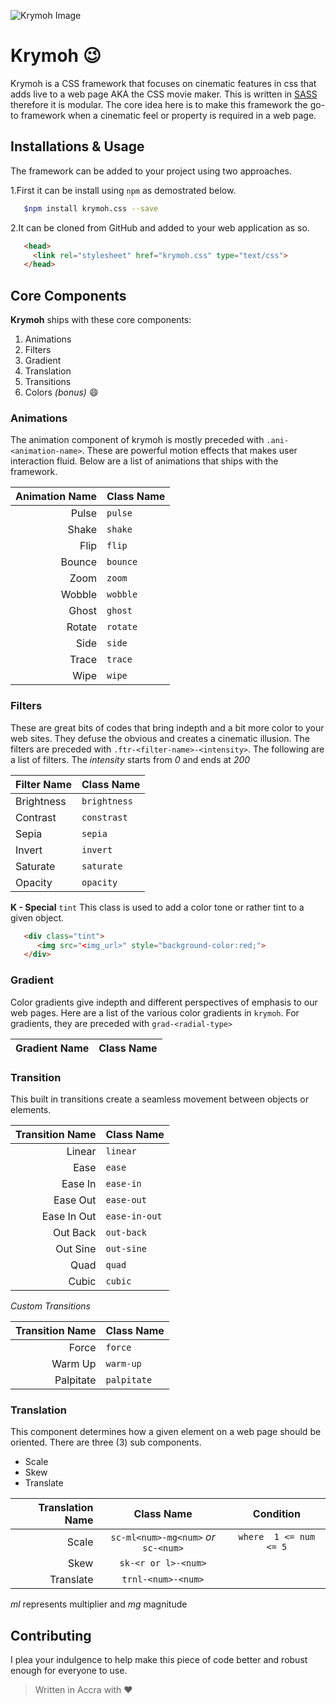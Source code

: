 ![Krymoh Image](https://github.com/mcofie/krymoh/blob/master/krymoh_logo.png)

# Krymoh :wink:
Krymoh is a CSS framework that focuses on cinematic features in css that adds live to a web page AKA the CSS movie maker. This is written in [SASS](http://sass-lang.com/) therefore it is modular. The core idea here is to make this framework the go-to framework when a cinematic feel or property is required in a web page.


## Installations & Usage
The framework can be added to your project using two approaches. 


1.First it can be install using `npm` as demostrated below. 
   ```bash
      $npm install krymoh.css --save
   ```


2.It can be cloned from GitHub and added to your web application as so. 
   ```html 
      <head>
        <link rel="stylesheet" href="krymoh.css" type="text/css">
      </head>
   ```


## Core Components 
__Krymoh__ ships with these core components: 
1. Animations
2. Filters
3. Gradient
4. Translation
5. Transitions
6. Colors *(bonus)* :smile:


### Animations
The animation component of krymoh is mostly preceded with `.ani-<animation-name>`. These are powerful motion effects that makes user interaction fluid.
Below are a list of animations that ships with the framework.

| Animation Name | Class Name   |
| -------------: | :----------- | 
| Pulse | `pulse` |
| Shake | `shake` |
| Flip | `flip` |
| Bounce | `bounce` |
| Zoom | `zoom` |
| Wobble | `wobble` |
| Ghost | `ghost` |
| Rotate | `rotate` |
| Side | `side` |
| Trace | `trace` |
| Wipe | `wipe` |



### Filters
These are great bits of codes that bring indepth and a bit more color to your web sites. They defuse the obvious and creates a cinematic illusion. The filters are preceded with `.ftr-<filter-name>-<intensity>`. The following are a list of filters. The *intensity* starts from _0_ and ends at _200_

| Filter Name  | Class Name |
| -----------  | ---------- |
| Brightness   | `brightness` |
| Contrast     |  `constrast` |
| Sepia        | `sepia` |
| Invert       | `invert`|
| Saturate | `saturate`|
| Opacity | `opacity` |



__K - Special__
`tint` This class is used to add a color tone or rather tint to a given object.
```html
   <div class="tint">
      <img src="<img_url>" style="background-color:red;">
   </div>
```



### Gradient
Color gradients give indepth and different perspectives of emphasis to our web pages. Here are a list of the various color gradients in `krymoh`. For gradients, they are preceded with `grad-<radial-type>`

| Gradient Name | Class Name |
| ------------: | :--------- |




### Transition
This built in transitions create a seamless movement between objects or elements.

| Transition Name | Class Name |
| --------------: | :--------- | 
| Linear | `linear` |
| Ease | `ease` |
| Ease In | `ease-in`|
| Ease Out |  `ease-out` |      
| Ease In Out | `ease-in-out` |
| Out Back | `out-back` |
| Out Sine | `out-sine` |
| Quad | `quad` |
| Cubic | `cubic` |


*Custom Transitions*

| Transition Name | Class Name |
| --------------: | :--------- |
| Force | `force` |
| Warm Up | `warm-up` |
| Palpitate | `palpitate` |



### Translation
This component determines how a given element on a web page should be oriented. There are three (3) sub components.
+ Scale
+ Skew
+ Translate

| Translation Name | Class Name | Condition |
| ---------------: | :--------: | :-------: |
| Scale | `sc-ml<num>-mg<num>` *or* `sc-<num>` | `where  1 <= num <= 5`  |
| Skew | `sk-<r or l>-<num>` | |
| Translate | `trnl-<num>-<num>` |   |

*ml* represents multiplier and *mg* magnitude



## Contributing
I plea your indulgence to help make this piece of code better and robust enough for everyone to use.
>Written in Accra with :heart:
